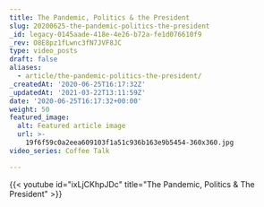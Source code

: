 ```yaml
---
title: The Pandemic, Politics & the President
slug: 20200625-the-pandemic-politics-the-president
_id: legacy-0145aade-418e-4e26-b72a-fe1d076610f9
_rev: O8E8pz1fLwnc3fN7JVF8JC
type: video_posts
draft: false
aliases:
  - article/the-pandemic-politics-the-president/
_createdAt: '2020-06-25T16:17:32Z'
_updatedAt: '2021-03-22T13:11:59Z'
date: '2020-06-25T16:17:32+00:00'
weight: 50
featured_image:
  alt: Featured article image
  url: >-
    19f6f59c0a2eea609103f1a51c936b163e9b5454-360x360.jpg
video_series: Coffee Talk

---
```

{{< youtube id="ixLjCKhpJDc" title="The Pandemic, Politics & The President" >}}